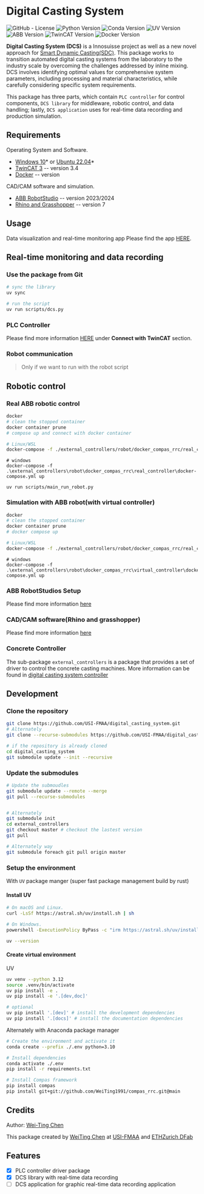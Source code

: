 # **Digital Casting System**

<!------link:---------->
[Windows 10]: https://www.microsoft.com/en-us/windows/
[Ubuntu 22.04]: https://ubuntu.com/download/desktop
[TwinCAT 3]: https://www.beckhoff.com/en-en/products/automation/twincat/?pk_campaign=AdWords-AdWordsSearch-TwinCAT_EN&pk_kwd=twincat&gclid=Cj0KCQjw9ZGYBhCEARIsAEUXITW5dmPmQ2629HIuFY7wfbSR70pi5uY2lkYziNmfKYczm1_YsK4hhPsaApjyEALw_wcB
[Anaconda 3]: https://www.anaconda.com/
[Docker]: https://www.docker.com/
[ABB RobotStudio]: https://new.abb.com/products/robotics/robotstudio
[Rhino and Grasshopper]: https://www.rhino3d.com/download


<!-- PROJECT SHIELDS -->

![GitHub - License](https://img.shields.io/badge/License-MIT-blue.svg)
![Python Version](https://img.shields.io/badge/Python-3.10-blue)
![Conda Version](https://img.shields.io/badge/Anaconda-4.14.0-blue)
![UV Version](https://img.shields.io/badge/UV-0.6.0-blue)
![ABB Version](https://img.shields.io/badge/RobotStudio-2023/2024-blue)
![TwinCAT Version](https://img.shields.io/badge/TwinCAT-3.4-blue)
![Docker Version](https://img.shields.io/badge/Docker-23.0.3-blue)

<!-- PROJECT DESCRIPTION -->

**Digital Casting System (DCS)** is a Innosuisse project as well as a new novel approach for [Smart Dynamic Casting(SDC)]().
This package works to transition automated digital casting systems from the laboratory to the industry scale by
overcoming the challenges addressed by inline mixing. DCS involves identifying optimal values for comprehensive system
parameters, including processing and material characteristics, while carefully considering specific system requirements.

This package has three parts, which contain ```PLC controller``` for control components, ```DCS library``` for middleware, robotic control, and data handling; lastly, ```DCS application``` uses for real-time data recording and production simulation.


<!-- PROJECT REQUIREMENTS -->

## Requirements

Operating System and Software.

- [Windows 10]()* or [Ubuntu 22.04]()*
- [TwinCAT 3]() -- version 3.4
- [Docker]()  -- version

CAD/CAM software and simulation.

- [ABB RobotStudio]() -- version 2023/2024
- [Rhino and Grasshopper]() -- version 7


<!-- PROJECT Getting Started -->

## Usage
Data visualization and real-time monitoring app
Please find the app [HERE](https://github.com/USI-FMAA/digital_casting_system_app).


<!-- PROJECT USAGE -->
## Real-time monitoring and data recording

### Use the package from Git
``` bash
# sync the library
uv sync

# run the script
uv run scripts/dcs.py
```

### PLC Controller

Please find more information [HERE](https://github.com/USI-FMAA/digital_casting_system_controller.git) under **Connect with TwinCAT** section.

### Robot communication
> Only if we want to run with the robot script

## Robotic control
### Real ABB robotic control

```sh
docker
# clean the stopped container
docker container prune
# compose up and connect with docker container

# Linux/WSL
docker-compose -f ./external_controllers/robot/docker_compas_rrc/real_controller/docker-compose.yml up
```

```pwsh
# windows
docker-compose -f .\external_controllers\robot\docker_compas_rrc\real_controller\docker-compose.yml up

uv run scripts/main_run_robot.py
```

### Simulation with ABB robot(with virtual controller)

```sh
docker
# clean the stopped container
docker container prune
# docker compose up

# Linux/WSL
docker-compose -f ./external_controllers/robot/docker_compas_rrc/real_controller/docker-compose.yml up
```

```pwsh
# windows
docker-compose -f .\external_controllers\robot\docker_compas_rrc\virtual_controller\docker-compose.yml up
```

### ABB RobotStudios Setup

Please find more information [here]()

### CAD/CAM software(Rhino and grasshopper)

Please find more information [here]()

### Concrete Controller

The sub-package `external_controllers` is a package that provides a set of driver to control the concrete casting machines.
More information can be found in [digital casting system controller](https://github.com/USI-FMAA/digital_casting_system_controller)


<!-- PROJECT DEVELOPMENT -->

## Development

### Clone the repository
```bash
git clone https://github.com/USI-FMAA/digital_casting_system.git
# Alternately
git clone --recurse-submodules https://github.com/USI-FMAA/digital_casting_system.git
```

```bash
# if the repository is already cloned
cd digital_casting_system
git submodule update --init --recursive
```


### Update the submodules

```bash
# Update the submoudles
git submodule update --remote --merge
git pull --recurse-submodules


# Alternately
git submodule init
cd external_controllers
git checkout master # checkout the lastest version
git pull

# Alternately way
git submodule foreach git pull origin master

```

### Setup the environment

With `UV` package manger (super fast package management build by rust)

#### Install UV
```bash
# On macOS and Linux.
curl -LsSf https://astral.sh/uv/install.sh | sh

# On Windows.
powershell -ExecutionPolicy ByPass -c "irm https://astral.sh/uv/install.ps1 | iex"

uv --version
```

#### Create virtual environment

UV

``` bash
uv venv --python 3.12
source .venv/bin/activate
uv pip install -e .
uv pip install -e '.[dev,doc]'

# optional
uv pip install '.[dev]' # install the development dependencies
uv pip install '.[docs]' # install the documentation dependencies


```

Alternately with Anaconda package manager

```sh
# Create the environment and activate it
conda create --prefix ./.env python=3.10

# Install dependencies
conda activate ./.env
pip install -r requirements.txt

# Install Compas framework
pip install compas
pip install git+git://github.com/WeiTing1991/compas_rrc.git@main
```

<!-- Misc -->

## Credits
Author: [Wei-Ting Chen](https://github.com/WeiTing1991)

This package created by [WeiTing Chen](https://github.com/WeiTing1991)
at [USI-FMAA](https://github.com/USI-FMAA) and [ETHZurich DFab](https://dfab.ch/)

## Features

- [X] PLC controller driver package
- [X] DCS library with real-time data recording
- [ ] DCS application for graphic real-time data recording application
